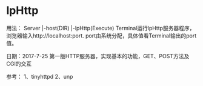 # lpHttp

用法：
Server
|-host(DIR)
|-lpHttp(Execute)
Terminal运行lpHttp服务器程序，浏览器输入http://localhost:port.
port由系统分配，具体值看Terminal输出的port值。

日期：2017-7-25
第一版HTTP服务器，实现基本的功能，GET、POST方法及CGI的交互







参考：
1、tinyhttpd
2、unp
